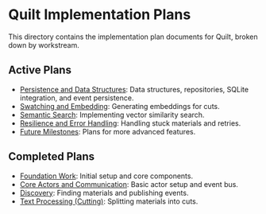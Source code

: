 # Quilt Implementation Plans

This directory contains the implementation plan documents for Quilt, broken down by workstream.

## Active Plans

- [Persistence and Data Structures](./persistence.md): Data structures, repositories, SQLite integration, and event persistence.
- [Swatching and Embedding](./swatching-embedding.md): Generating embeddings for cuts.
- [Semantic Search](./search.md): Implementing vector similarity search.
- [Resilience and Error Handling](./resilience.md): Handling stuck materials and retries.
- [Future Milestones](./future.md): Plans for more advanced features.

## Completed Plans

- [Foundation Work](./complete/foundation.md): Initial setup and core components.
- [Core Actors and Communication](./complete/core-actors.md): Basic actor setup and event bus.
- [Discovery](./complete/discovery.md): Finding materials and publishing events.
- [Text Processing (Cutting)](./complete/text-processing.md): Splitting materials into cuts.
